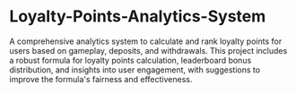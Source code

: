 # Loyalty-Points-Analytics-System
A comprehensive analytics system to calculate and rank loyalty points for users based on gameplay, deposits, and withdrawals. This project includes a robust formula for loyalty points calculation, leaderboard bonus distribution, and insights into user engagement, with suggestions to improve the formula's fairness and effectiveness.
